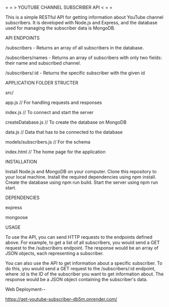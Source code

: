 = = > YOUTUBE CHANNEL SUBSCRIBER API < = =

This is a simple RESTful API for getting information about YouTube channel subscribers. It is developed with Node.js and Express, and the database used for managing the subscriber data is MongoDB.

API ENDPOINTS

/subscribers - Returns an array of all subscribers in the database.

/subscribers/names - Returns an array of subscribers with only two fields: their name and subscribed channel.

/subscribers/:id - Returns the specific subscriber with the given id

APPLICATION FOLDER STRUCTER

src/

app.js // For handling requests and responses

index.js // To connect and start the server

createDatabase.js // To create the database on MongoDB

data.js // Data that has to be connected to the database

models/subscribers.js // For the schema

index.html // The home page for the application

INSTALLATION

Install Node.js and MongoDB on your computer.
Clone this repository to your local machine.
Install the required dependencies using npm install.
Create the database using npm run build.
Start the server using npm run start.

DEPENDENCIES

express

mongoose

USAGE

To use the API, you can send HTTP requests to the endpoints defined above. For example, to get a list of all subscribers, you would send a GET request to the /subscribers endpoint. The response would be an array of JSON objects, each representing a subscriber.

You can also use the API to get information about a specific subscriber. To do this, you would send a GET request to the /subscribers/:id endpoint, where :id is the ID of the subscriber you want to get information about. The response would be a JSON object containing the subscriber's data.

Web Deployment--

https://get-youtube-subscriber-db5m.onrender.com/
